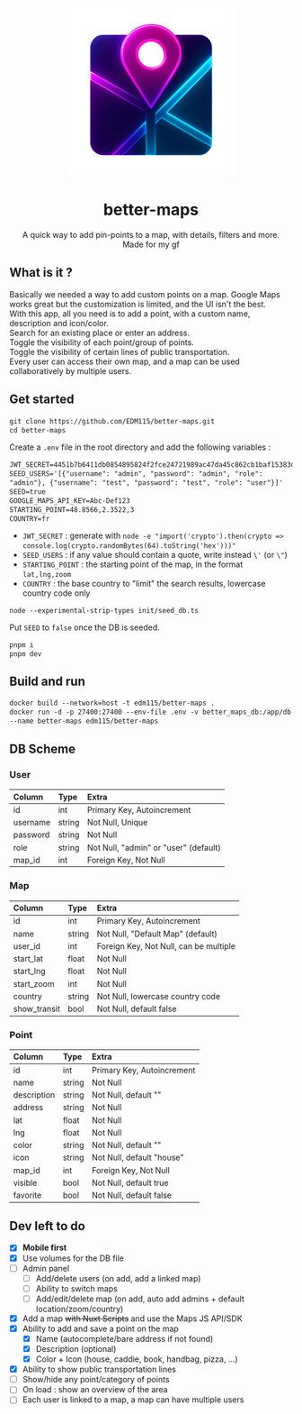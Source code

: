 <div align="center">

<img src="https://raw.githubusercontent.com/EDM115/better-maps/master/public/images/logo.webp" alt="Better Maps" width="300" height="300">

# better-maps
A quick way to add pin-points to a map, with details, filters and more.  
Made for my gf

</div>

## What is it ?
Basically we needed a way to add custom points on a map. Google Maps works great but the customization is limited, and the UI isn't the best.  
With this app, all you need is to add a point, with a custom name, description and icon/color.  
Search for an existing place or enter an address.  
Toggle the visibility of each point/group of points.  
Toggle the visibility of certain lines of public transportation.  
Every user can access their own map, and a map can be used collaboratively by multiple users.

## Get started
```pwsh
git clone https://github.com/EDM115/better-maps.git
cd better-maps
```
Create a `.env` file in the root directory and add the following variables :
```env
JWT_SECRET=4451b7b6411db0854895824f2fce24721989ac47da45c862cb1baf15383dbc6ef07c1f700304693dde08207bcf75e7e50ad9b146e8bdc4ebf16ade6e6cb9f173
SEED_USERS='[{"username": "admin", "password": "admin", "role": "admin"}, {"username": "test", "password": "test", "role": "user"}]'
SEED=true
GOOGLE_MAPS_API_KEY=Abc-Def123
STARTING_POINT=48.8566,2.3522,3
COUNTRY=fr
```
- `JWT_SECRET` : generate with `node -e "import('crypto').then(crypto => console.log(crypto.randomBytes(64).toString('hex')))"`
- `SEED_USERS` : if any value should contain a quote, write instead `\'` (or `\"`)
- `STARTING_POINT` : the starting point of the map, in the format `lat,lng,zoom`
- `COUNTRY` : the base country to "limit" the search results, lowercase country code only
```pwsh
node --experimental-strip-types init/seed_db.ts
```
Put `SEED` to `false` once the DB is seeded.
```pwsh
pnpm i
pnpm dev
```

## Build and run
```pwsh
docker build --network=host -t edm115/better-maps .
docker run -d -p 27400:27400 --env-file .env -v better_maps_db:/app/db --name better-maps edm115/better-maps
```

## DB Scheme
### User
| Column   | Type   | Extra                                 |
| :------- | :----- | :------------------------------------ |
| id       | int    | Primary Key, Autoincrement            |
| username | string | Not Null, Unique                      |
| password | string | Not Null                              |
| role     | string | Not Null, "admin" or "user" (default) |
| map_id   | int    | Foreign Key, Not Null                 |

### Map
| Column       | Type   | Extra                                  |
| :----------- | :----- | :------------------------------------- |
| id           | int    | Primary Key, Autoincrement             |
| name         | string | Not Null, "Default Map" (default)      |
| user_id      | int    | Foreign Key, Not Null, can be multiple |
| start_lat    | float  | Not Null                               |
| start_lng    | float  | Not Null                               |
| start_zoom   | int    | Not Null                               |
| country      | string | Not Null, lowercase country code       |
| show_transit | bool   | Not Null, default false                |

### Point
| Column      | Type   | Extra                      |
| :---------- | :----- | :------------------------- |
| id          | int    | Primary Key, Autoincrement |
| name        | string | Not Null                   |
| description | string | Not Null, default ""       |
| address     | string | Not Null                   |
| lat         | float  | Not Null                   |
| lng         | float  | Not Null                   |
| color       | string | Not Null, default ""       |
| icon        | string | Not Null, default "house"  |
| map_id      | int    | Foreign Key, Not Null      |
| visible     | bool   | Not Null, default true     |
| favorite    | bool   | Not Null, default false    |

## Dev left to do
- [x] **Mobile first**
- [x] Use volumes for the DB file
- [ ] Admin panel
  - [ ] Add/delete users (on add, add a linked map)
  - [ ] Ability to switch maps
  - [ ] Add/edit/delete map (on add, auto add admins + default location/zoom/country)
- [x] Add a map ~~with Nuxt Scripts~~ and use the Maps JS API/SDK
- [x] Ability to add and save a point on the map
  - [x] Name (autocomplete/bare address if not found)
  - [x] Description (optional)
  - [x] Color + Icon (house, caddie, book, handbag, pizza, ...)
- [x] Ability to show public transportation lines
- [ ] Show/hide any point/category of points
- [ ] On load : show an overview of the area
- [ ] Each user is linked to a map, a map can have multiple users
